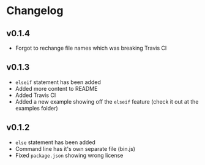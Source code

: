 # Changelog

## v0.1.4
- Forgot to rechange file names which was breaking Travis CI

## v0.1.3
- `elseif` statement has been added
- Added more content to README
- Added Travis CI
- Added a new example showing off the `elseif` feature (check it out at the examples folder)

## v0.1.2
- `else` statement has been added
- Command line has it's own separate file (bin.js)
- Fixed `package.json` showing wrong license